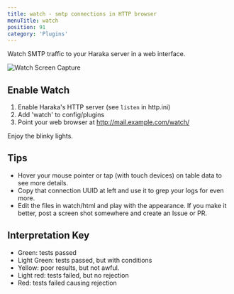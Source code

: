 ```yaml
---
title: watch - smtp connections in HTTP browser
menuTitle: watch
position: 91
category: 'Plugins'
---
```


Watch SMTP traffic to your Haraka server in a web interface. 

![Watch Screen Capture](http://www.tnpi.net/internet/mail/haraka-watch.png)


## Enable Watch

1. Enable Haraka's HTTP server (see `listen` in http.ini)
2. Add 'watch' to config/plugins
3. Point your web browser at http://mail.example.com/watch/

Enjoy the blinky lights. 


## Tips

* Hover your mouse pointer or tap (with touch devices) on table data to see more
details. 
* Copy that connection UUID at left and use it to grep your logs for even more.
* Edit the files in watch/html and play with the appearance. If you make it
  better, post a screen shot somewhere and create an Issue or PR.


## Interpretation Key

* Green: tests passed
* Light Green: tests passed, but with conditions
* Yellow: poor results, but not awful.
* Light red: tests failed, but no rejection
* Red: tests failed causing rejection


